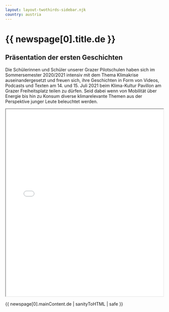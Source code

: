 ```yaml
---
layout: layout-twothirds-sidebar.njk
country: austria
---
```


<h1>{{ newspage[0].title.de }}</h1>

## Präsentation der ersten Geschichten

Die Schülerinnen und Schüler unserer Grazer Pilotschulen haben sich im Sommersemester 2020/2021 intensiv mit dem Thema Klimakrise auseinandergesetzt und freuen sich, ihre Geschichten in Form von Videos, Podcasts und Texten am 14. und 15. Juli 2021 beim Klima-Kultur Pavillon am Grazer Freiheitsplatz teilen zu dürfen. Seid dabei wenn von Mobilität über Energie bis hin zu Konsum diverse klimarelevante Themen aus der Perspektive junger Leute beleuchtet werden.

<iframe src="/documents/austria/Erasmus-Plus_Projekt_Institut_fuer_Bildungsforschung_V2_SCREEN.pdf#view=fitV&toolbar=0&navpanes=0" type="application/pdf" width="100%" height="600px" 
></iframe>


{{ newspage[0].mainContent.de | sanityToHTML | safe }}